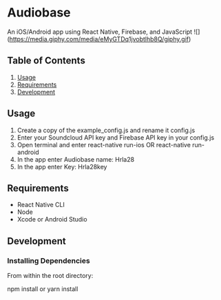 # Audiobase

An iOS/Android app using React Native, Firebase, and JavaScript
![] (https://media.giphy.com/media/eMyGTDq1jvobtlhb8Q/giphy.gif)

## Table of Contents

1. [Usage](#Usage)
1. [Requirements](#requirements)
1. [Development](#development)

## Usage

1. Create a copy of the example_config.js and rename it config.js
2. Enter your Soundcloud API key and Firebase API key in your config.js
3. Open terminal and enter react-native run-ios OR react-native run-android
4. In the app enter Audiobase name: Hrla28
5. In the app enter Key: Hrla28key

## Requirements

- React Native CLI
- Node
- Xcode or Android Studio

## Development

### Installing Dependencies

From within the root directory:

npm install or yarn install
